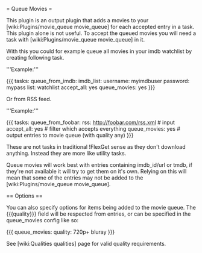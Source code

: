 = Queue Movies =

This plugin is an output plugin that adds a movies to your [wiki:Plugins/movie_queue movie_queue] for each accepted entry in a task. This plugin alone is not useful. To accept the queued movies you will need a task with [wiki:Plugins/movie_queue movie_queue] in it.

With this you could for example queue all movies in your imdb watchlist by creating following task.

'''Example:'''

{{{
tasks:
  queue_from_imdb:
    imdb_list:
      username: myimdbuser
      password: mypass
      list: watchlist
    accept_all: yes
    queue_movies: yes
}}}

Or from RSS feed.

'''Example:'''

{{{
tasks:
  queue_from_foobar:
    rss: http://foobar.com/rss.xml # input
    accept_all: yes                # filter which accepts everything
    queue_movies: yes              # output entries to movie queue (with quality any)
}}}

These are not tasks in traditional !FlexGet sense as they don't download anything. Instead they are more like utility tasks.

Queue movies will work best with entries containing imdb_id/url or tmdb, if they're not available it will try to get them on it's own. Relying on this will mean that some of the entries may not be added to the [wiki:Plugins/movie_queue movie_queue].

== Options ==

You can also specify options for items being added to the movie queue. The {{{quality}}} field will be respected from entries, or can be specified in the queue_movies config like so:

{{{
queue_movies:
  quality: 720p+ bluray
}}}

See [wiki:Qualities qualities] page for valid quality requirements.